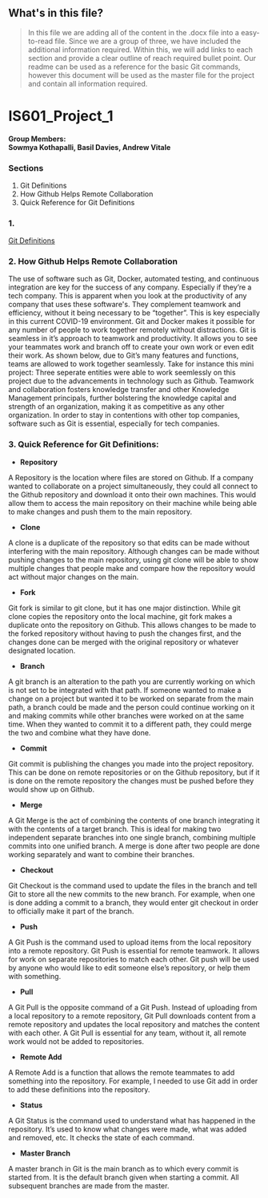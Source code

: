 ## What's in this file?
>In this file we are adding all of the content in the .docx file into a easy-to-read file. Since we are a group of three, we have included the additional information required. Within this, we will add links to each section and provide a clear outline of reach required bullet point. Our readme can be used as a reference for the basic Git commands, however this document will be used as the master file for the project and contain all information required.

# IS601_Project_1

#### Group Members: <br> Sowmya Kothapalli, Basil Davies, Andrew Vitale </br>

### Sections 
<ol>
 <li>Git Definitions</li>
 <li>How Github Helps Remote Collaboration</li>
 <li>Quick Reference for Git Definitions</li>
 </ol>
 
 ### 1.
[Git Definitions](/git.md)

### 2. How Github Helps Remote Collaboration
The use of software such as Git, Docker, automated testing, and continuous integration are key for the success of any company. Especially if they’re a tech company. This is apparent when you look at the productivity of any company that uses these software's. They complement teamwork and efficiency, without it being necessary to be “together”. This is key especially in this current COVID-19 environment. Git and Docker makes it possible for any number of people to work together remotely without distractions. Git is seamless in it’s approach to teamwork and productivity. It allows you to see your teammates work and branch off to create your own work or even edit their work. As shown below, due to Git’s many features and functions, teams are allowed to work together seamlessly. Take for instance this mini project: Three seperate entities were able to work seemlessly on this project due to the advancements in technology such as Github. Teamwork and collaboration fosters knowledge transfer and other Knowledge Management principals, further bolstering the knowledge capital and strength of an organization, making it as competitive as any other organization. In order to stay in contentions with other top companies, software such as Git is essential, especially for tech companies.   

 
### 3. Quick Reference for Git Definitions:

* <strong>Repository</strong> 

A Repository is the location where files are stored on Github. If a company wanted to collaborate on a project simultaneously, they could all connect to the Github repository and download it onto their own machines. This would allow them to access the main repository on their machine while being able to make changes and push them to the main repository. 

* <strong>Clone</strong> 

A clone is a duplicate of the repository so that edits can be made without interfering with the main repository. Although changes can be made without pushing changes to the main repository, using git clone will be able to show multiple changes that people make and compare how the repository would act without major changes on the main.  

* <strong>Fork</strong> 

Git fork is similar to git clone, but it has one major distinction. While git clone copies the repository onto the local machine, git fork makes a duplicate onto the repository on Github. This allows changes to be made to the forked repository without having to push the changes first, and the changes done can be merged with the original repository or whatever designated location.  

* <strong>Branch</strong> 

A git branch is an alteration to the path you are currently working on which is not set to be integrated with that path. If someone wanted to make a change on a project but wanted it to be worked on separate from the main path, a branch could be made and the person could continue working on it and making commits while other branches were worked on at the same time. When they wanted to commit it to a different path, they could merge the two and combine what they have done. 

* <strong>Commit</strong> 

Git commit is publishing the changes you made into the project repository. This can be done on remote repositories or on the Github repository, but if it is done on the remote repository the changes must be pushed before they would show up on Github.  

* <strong>Merge</strong> 

A Git Merge is the act of combining the contents of one branch integrating it with the contents of a target branch. This is ideal for making two independent separate branches into one single branch, combining multiple commits into one unified branch. A merge is done after two people are done working separately and want to combine their branches. 

* <strong>Checkout</strong> 

Git Checkout is the command used to update the files in the branch and tell Git to store all the new commits to the new branch. For example, when one is done adding a commit to a branch, they would enter git checkout in order to officially make it part of the branch. 

* <strong>Push</strong> 

A Git Push is the command used to upload items from the local repository into a remote repository. Git Push is essential for remote teamwork. It allows for work on separate repositories to match each other. Git push will be used by anyone who would like to edit someone else’s repository, or help them with something. 

* <strong>Pull</strong>	 

A Git Pull is the opposite command of a Git Push. Instead of uploading from a local repository to a remote repository, Git Pull downloads content from a remote repository and updates the local repository and matches the content with each other. A Git Pull is essential for any team, without it, all remote work would not be added to repositories. 

* <strong>Remote Add</strong> 

A Remote Add is a function that allows the remote teammates to add something into the repository. For example, I needed to use Git add in order to add these definitions into the repository. 

* <strong>Status</strong> 

A Git Status is the command used to understand what has happened in the repository. It’s used to know what changes were made, what was added and removed, etc. It checks the state of each command. 

* <strong>Master Branch</strong> 

A master branch in Git is the main branch as to which every commit is started from. It is the default branch given when starting a commit. All subsequent branches are made from the master. 

